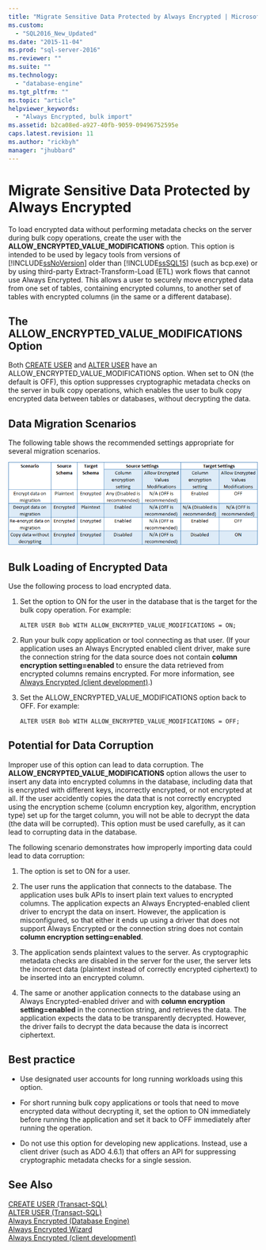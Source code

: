 ```yaml
---
title: "Migrate Sensitive Data Protected by Always Encrypted | Microsoft Docs"
ms.custom: 
  - "SQL2016_New_Updated"
ms.date: "2015-11-04"
ms.prod: "sql-server-2016"
ms.reviewer: ""
ms.suite: ""
ms.technology: 
  - "database-engine"
ms.tgt_pltfrm: ""
ms.topic: "article"
helpviewer_keywords: 
  - "Always Encrypted, bulk import"
ms.assetid: b2ca08ed-a927-40fb-9059-09496752595e
caps.latest.revision: 11
ms.author: "rickbyh"
manager: "jhubbard"
---
```

# Migrate Sensitive Data Protected by Always Encrypted
  To load encrypted data without performing metadata checks on the server during bulk copy operations, create the user with the **ALLOW_ENCRYPTED_VALUE_MODIFICATIONS** option. This option is intended to be used by legacy tools from versions of [!INCLUDE[ssNoVersion](../../../a9notintoc/includes/ssnoversion-md.md)] older than [!INCLUDE[ssSQL15](../../../a9notintoc/includes/sssql15-md.md)] (such as bcp.exe) or by using third-party Extract-Transform-Load (ETL) work flows that cannot use Always Encrypted. This allows a user to securely move encrypted data from one set of tables, containing encrypted columns, to another set of tables with encrypted columns (in the same or a different database).  
  
## The ALLOW_ENCRYPTED_VALUE_MODIFICATIONS Option  
 Both [CREATE USER](https://msdn.microsoft.com/library/ms173463.aspx) and [ALTER USER](https://msdn.microsoft.com/library/ms176060.aspx) have an ALLOW_ENCRYPTED_VALUE_MODIFICATIONS option. When set to ON (the default is OFF), this option suppresses cryptographic metadata checks on the server in bulk copy operations, which enables the user to bulk copy encrypted data between tables or databases, without decrypting the data.  
  
## Data Migration Scenarios  
 The following table shows the recommended settings appropriate for several migration scenarios.  
  
 ![always-encrypted-migration](../../../relational-databases/security/encryption/media/always-encrypted-migration.PNG "always-encrypted-migration")  
  
## Bulk Loading of Encrypted Data  
 Use the following process to load encrypted data.  
  
1.  Set the option to ON for the user in the database that is the target for the bulk copy operation. For example:  
  
    ```  
    ALTER USER Bob WITH ALLOW_ENCRYPTED_VALUE_MODIFICATIONS = ON;  
    ```  
  
2.  Run your bulk copy application or tool connecting as that user. (If your application uses an Always Encrypted enabled client driver, make sure the connection string for the data source does not contain **column encryption setting=enabled** to ensure the data retrieved from encrypted columns remains encrypted. For more information, see [Always Encrypted &#40;client development&#41;](../../../relational-databases/security/encryption/always-encrypted-client-development.md).)  
  
3.  Set the ALLOW_ENCRYPTED_VALUE_MODIFICATIONS option back to OFF. For example:  
  
    ```  
    ALTER USER Bob WITH ALLOW_ENCRYPTED_VALUE_MODIFICATIONS = OFF;  
    ```  
  
## Potential for Data Corruption  
 Improper use of this option can lead to data corruption. The **ALLOW_ENCRYPTED_VALUE_MODIFICATIONS** option allows the user to insert any data into encrypted columns in the database, including data that is encrypted with different keys, incorrectly encrypted, or not encrypted at all. If the user accidently copies the data that is not correctly encrypted using the encryption scheme (column encryption key, algorithm, encryption type) set up for the target column, you will not be able to decrypt the data (the data will be corrupted). This option must be used carefully, as it can lead to corrupting data in the database.  
  
 The following scenario demonstrates how improperly importing data could lead to data corruption:  
  
1.  The option is set to ON for a user.  
  
2.  The user runs the application that connects to the database. The application uses bulk APIs to insert plain text values to encrypted columns. The application expects an Always Encrypted-enabled client driver to encrypt the data on insert. However, the application is misconfigured, so that either it ends up using a driver that does not support Always Encrypted or the connection string does not contain **column encryption setting=enabled**.  
  
3.  The application sends plaintext values to the server. As cryptographic metadata checks are disabled in the server for the user, the server lets the incorrect data (plaintext instead of correctly encrypted ciphertext) to be inserted into an encrypted column.  
  
4.  The same or another application connects to the database using an Always Encrypted-enabled driver and with **column encryption setting=enabled** in the connection string, and retrieves the data. The application expects the data to be transparently decrypted. However, the driver fails to decrypt the data because the data is incorrect ciphertext.  
  
## Best practice  
  
-   Use designated user accounts for long running workloads using this option.  
  
-   For short running bulk copy applications or tools that need to move encrypted data without decrypting it, set the option to ON immediately before running the application and set it back to OFF immediately after running the operation.  
  
-   Do not use this option for developing new applications. Instead, use a client driver (such as  ADO 4.6.1) that offers an API for suppressing cryptographic metadata checks for a single session.  
  
## See Also  
 [CREATE USER &#40;Transact-SQL&#41;](../../../t-sql/statements/create-user-transact-sql.md)   
 [ALTER USER &#40;Transact-SQL&#41;](../../../t-sql/statements/alter-user-transact-sql.md)   
 [Always Encrypted &#40;Database Engine&#41;](../../../relational-databases/security/encryption/always-encrypted-database-engine.md)   
 [Always Encrypted Wizard](../../../relational-databases/security/encryption/always-encrypted-wizard.md)   
 [Always Encrypted &#40;client development&#41;](../../../relational-databases/security/encryption/always-encrypted-client-development.md)  
  
  